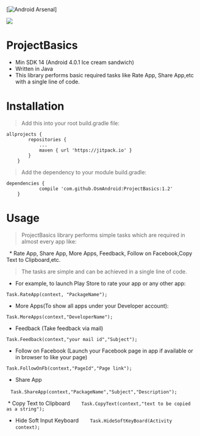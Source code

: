 [![Android Arsenal]( https://img.shields.io/badge/Android%20Arsenal-ProjectBasics-green.svg?style=flat )]

[![](https://jitpack.io/v/OsmAndroid/ProjectBasics.svg)](https://jitpack.io/#OsmAndroid/ProjectBasics)


# ProjectBasics
* Min SDK 14 (Android 4.0.1 Ice cream sandwich)
* Written in Java
* This library performs basic required tasks like Rate App, Share App,etc with a single line of code.

# Installation
>Add this into your root build.gradle file:
```
allprojects {
		repositories {
			...
			maven { url 'https://jitpack.io' }
		}
	}
  ```

>Add the dependency to your module build.gradle:
```
dependencies {
	        compile 'com.github.OsmAndroid:ProjectBasics:1.2'
	}

  ```
  
  # Usage


 > ProjectBasics library performs simple tasks which are required in almost every app like:



   * Rate App, Share App, More Apps, Feedback, Follow on Facebook,Copy Text to Clipboard,etc.
 

  > The tasks are simple and can be achieved in a single line of code.
  
  * For example, to launch Play Store to rate your app or any other app:
  ```
  Task.RateApp(context, "PackageName");
  ```
  
  
  * More Apps(To show all apps under your Developer account):
   ```
  Task.MoreApps(context,"DeveloperName");
 ```

  
  
  * Feedback (Take feedback via mail)
  

   ```
   Task.Feedback(context,"your mail id","Subject");
  ```
  
  * Follow on Facebook (Launch your Facebook page in app if available or in browser to like your page)

  ```
  Task.FollowOnFb(context,"PageId","Page link");
  ```
  
  * Share App
  
  ```
  Task.ShareApp(context,"PackageName","Subject","Description");
  ```

  * Copy Text to Clipboard
  
  ```
  Task.CopyText(context,"text to be copied as a string");
  ```

* Hide Soft Input Keyboard
  
  ```
  Task.HideSoftKeyBoard(Activity context);
  ```
  
